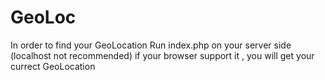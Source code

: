# GeoLoc

In order to find your GeoLocation 
Run index.php on your server side (localhost not recommended)
if your browser support it , you will get your currect GeoLocation
